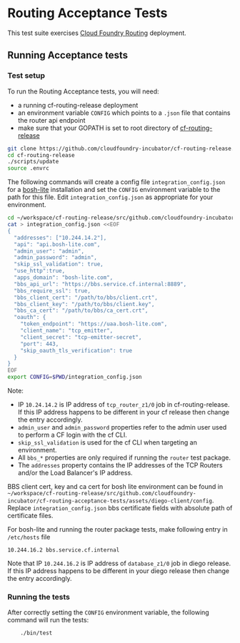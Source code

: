 # Routing Acceptance Tests

This test suite exercises [Cloud Foundry Routing](https://github.com/cloudfoundry-incubator/cf-routing-release) deployment.

## Running Acceptance tests

### Test setup

To run the Routing Acceptance tests, you will need:
- a running cf-routing-release deployment
- an environment variable `CONFIG` which points to a `.json` file that contains the router api endpoint
- make sure that your GOPATH is set to root directory of [cf-routing-release](https://github.com/cloudfoundry-incubator/cf-routing-release) 
```bash
git clone https://github.com/cloudfoundry-incubator/cf-routing-release.git
cd cf-routing-release
./scripts/update
source .envrc
```

The following commands will create a config file `integration_config.json` for a [bosh-lite](https://github.com/cloudfoundry/bosh-lite) installation and set the `CONFIG` environment variable to the path for this file. Edit `integration_config.json` as appropriate for your environment.


```bash
cd ~/workspace/cf-routing-release/src/github.com/cloudfoundry-incubator/cf-routing-acceptance-tests/
cat > integration_config.json <<EOF
{
  "addresses": ["10.244.14.2"],
  "api": "api.bosh-lite.com",
  "admin_user": "admin",
  "admin_password": "admin",
  "skip_ssl_validation": true,
  "use_http":true,
  "apps_domain": "bosh-lite.com",
  "bbs_api_url": "https://bbs.service.cf.internal:8889",
  "bbs_require_ssl": true,
  "bbs_client_cert": "/path/to/bbs/client.crt",
  "bbs_client_key": "/path/to/bbs/client.key",
  "bbs_ca_cert": "/path/to/bbs/ca_cert.crt",
  "oauth": {
    "token_endpoint": "https://uaa.bosh-lite.com",
    "client_name": "tcp_emitter",
    "client_secret": "tcp-emitter-secret",
    "port": 443,
    "skip_oauth_tls_verification": true
  }
}
EOF
export CONFIG=$PWD/integration_config.json
```

Note:
- IP `10.24.14.2` is IP address of `tcp_router_z1/0` job in cf-routing-release. If this IP address happens to be different in your cf release then change the entry accordingly.
- `admin_user` and `admin_password` properties refer to the admin user used to perform a CF login with the cf CLI.
- `skip_ssl_validation` is used for the cf CLI when targeting an environment.
- All `bbs_*` properties are only required if running the `router` test package.
- The `addresses` property contains the IP addresses of the TCP Routers and/or the Load Balancer's IP address.

BBS client cert, key and ca cert for bosh lite environment can be found in `~/workspace/cf-routing-release/src/github.com/cloudfoundry-incubator/cf-routing-acceptance-tests/assets/diego-client/config`. Replace `integration_config.json` bbs certificate fields with absolute path of certificate files.

For bosh-lite and running the router package tests, make following entry in `/etc/hosts` file
```
10.244.16.2 bbs.service.cf.internal
```
Note that IP `10.244.16.2` is IP address of `database_z1/0` job in diego release. If this IP address happens to be different in your diego release then change the entry accordingly.

### Running the tests

After correctly setting the `CONFIG` environment variable, the following command will run the tests:

```
    ./bin/test
```
